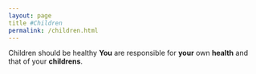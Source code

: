 ```yaml
---
layout: page
title #Children
permalink: /children.html
---
```


Children should be healthy
**You**
are
responsible
for 
**your**
own
**health**
and
that
of
your
**childrens**.
